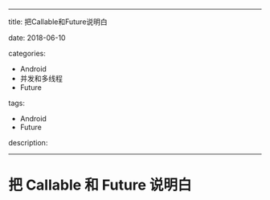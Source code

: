 
---

title: 把Callable和Future说明白

date: 2018-06-10 

categories: 

   - Android
   - 并发和多线程
   - Future 

tags: 

   - Android 
   - Future 

description: ​

---



# 把 Callable 和 Future 说明白





